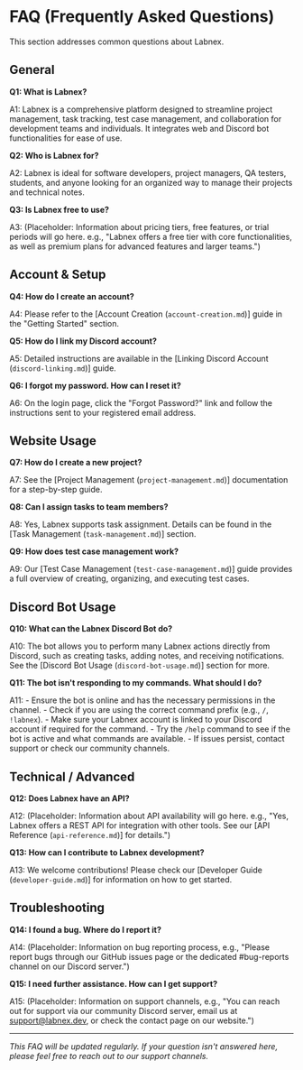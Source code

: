# FAQ (Frequently Asked Questions)

This section addresses common questions about Labnex.

## General

**Q1: What is Labnex?**

A1: Labnex is a comprehensive platform designed to streamline project management, task tracking, test case management, and collaboration for development teams and individuals. It integrates web and Discord bot functionalities for ease of use.

**Q2: Who is Labnex for?**

A2: Labnex is ideal for software developers, project managers, QA testers, students, and anyone looking for an organized way to manage their projects and technical notes.

**Q3: Is Labnex free to use?**

A3: (Placeholder: Information about pricing tiers, free features, or trial periods will go here. e.g., "Labnex offers a free tier with core functionalities, as well as premium plans for advanced features and larger teams.")

## Account & Setup

**Q4: How do I create an account?**

A4: Please refer to the [Account Creation (`account-creation.md`)] guide in the "Getting Started" section.

**Q5: How do I link my Discord account?**

A5: Detailed instructions are available in the [Linking Discord Account (`discord-linking.md`)] guide.

**Q6: I forgot my password. How can I reset it?**

A6: On the login page, click the "Forgot Password?" link and follow the instructions sent to your registered email address.

## Website Usage

**Q7: How do I create a new project?**

A7: See the [Project Management (`project-management.md`)] documentation for a step-by-step guide.

**Q8: Can I assign tasks to team members?**

A8: Yes, Labnex supports task assignment. Details can be found in the [Task Management (`task-management.md`)] section.

**Q9: How does test case management work?**

A9: Our [Test Case Management (`test-case-management.md`)] guide provides a full overview of creating, organizing, and executing test cases.

## Discord Bot Usage

**Q10: What can the Labnex Discord Bot do?**

A10: The bot allows you to perform many Labnex actions directly from Discord, such as creating tasks, adding notes, and receiving notifications. See the [Discord Bot Usage (`discord-bot-usage.md`)] section for more.

**Q11: The bot isn't responding to my commands. What should I do?**

A11:
    - Ensure the bot is online and has the necessary permissions in the channel.
    - Check if you are using the correct command prefix (e.g., `/`, `!labnex`).
    - Make sure your Labnex account is linked to your Discord account if required for the command.
    - Try the `/help` command to see if the bot is active and what commands are available.
    - If issues persist, contact support or check our community channels.

## Technical / Advanced

**Q12: Does Labnex have an API?**

A12: (Placeholder: Information about API availability will go here. e.g., "Yes, Labnex offers a REST API for integration with other tools. See our [API Reference (`api-reference.md`)] for details.")

**Q13: How can I contribute to Labnex development?**

A13: We welcome contributions! Please check our [Developer Guide (`developer-guide.md`)] for information on how to get started.

## Troubleshooting

**Q14: I found a bug. Where do I report it?**

A14: (Placeholder: Information on bug reporting process, e.g., "Please report bugs through our GitHub issues page or the dedicated #bug-reports channel on our Discord server.")

**Q15: I need further assistance. How can I get support?**

A15: (Placeholder: Information on support channels, e.g., "You can reach out for support via our community Discord server, email us at support@labnex.dev, or check the contact page on our website.")

---
*This FAQ will be updated regularly. If your question isn't answered here, please feel free to reach out to our support channels.* 